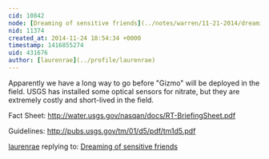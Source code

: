 ```yaml
---
cid: 10842
node: [Dreaming of sensitive friends](../notes/warren/11-21-2014/dreaming-of-sensitive-friends)
nid: 11374
created_at: 2014-11-24 18:54:34 +0000
timestamp: 1416855274
uid: 431676
author: [laurenrae](../profile/laurenrae)
---
```


Apparently we have a long way to go before "Gizmo" will be deployed in the field.  USGS has installed some optical sensors for nitrate, but they are extremely costly and short-lived in the field.  

Fact Sheet: http://water.usgs.gov/nasqan/docs/RT-BriefingSheet.pdf

Guidelines: http://pubs.usgs.gov/tm/01/d5/pdf/tm1d5.pdf

[laurenrae](../profile/laurenrae) replying to: [Dreaming of sensitive friends](../notes/warren/11-21-2014/dreaming-of-sensitive-friends)

